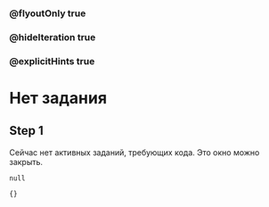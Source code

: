 ### @flyoutOnly true
### @hideIteration true
### @explicitHints true

# Нет задания

## Step 1
Сейчас нет активных заданий, требующих кода. Это окно можно закрыть.


```ghost
null
```
```template
{}
```